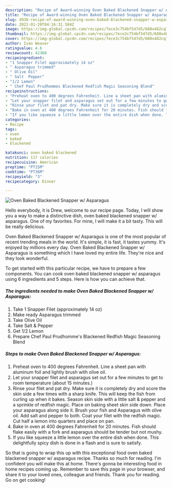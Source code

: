 ```yaml
---
description: "Recipe of Award-winning Oven Baked Blackened Snapper w/ Asparagus"
title: "Recipe of Award-winning Oven Baked Blackened Snapper w/ Asparagus"
slug: 4936-recipe-of-award-winning-oven-baked-blackened-snapper-w-asparagus
date: 2022-01-20T04:16:31.584Z
image: https://img-global.cpcdn.com/recipes/7ece3c754bf547d5/680x482cq70/oven-baked-blackened-snapper-w-asparagus-recipe-main-photo.jpg
thumbnail: https://img-global.cpcdn.com/recipes/7ece3c754bf547d5/680x482cq70/oven-baked-blackened-snapper-w-asparagus-recipe-main-photo.jpg
cover: https://img-global.cpcdn.com/recipes/7ece3c754bf547d5/680x482cq70/oven-baked-blackened-snapper-w-asparagus-recipe-main-photo.jpg
author: Ivan Weaver
ratingvalue: 4.6
reviewcount: 42368
recipeingredient:
- "1 Snapper Filet approximately 14 oz"
- " Asparagus trimmed"
- " Olive Oil"
- " Salt  Pepper"
- "1/2 Lemon"
- " Chef Paul Prudhommes Blackened Redfish Magic Seasoning Blend"
recipeinstructions:
- "Preheat oven to 400 degrees Fahrenheit. Line a sheet pan with aluminum foil and lightly brush with olive oil."
- "Let your snapper filet and asparagus set out for a few minutes to get to room temperature (about 15 minutes.)"
- "Rinse your filet and pat dry. Make sure it is completely dry and score the skin side a few times with a sharp knife. This will keep the fish from curling up when it bakes. Season skin side with a little salt &amp; pepper and a sprinkle of redfish magic. Place on baking sheet skin side down. Place your asparagus along side it. Brush your fish and Asparagus with olive oil. Add salt and pepper to both. Coat your filet with the redfish magic. Cut half a lemon into quarters and place on pan."
- "Bake in oven at 400 degrees Fahrenheit for 20 minutes. Fish should flake easily with a fork and asparagus should be tender but not mushy."
- "If you like squeeze a little lemon over the entire dish when done. This delightfully spicy dish is done in a flash and is sure to satisfy."
categories:
- Recipe
tags:
- oven
- baked
- blackened

katakunci: oven baked blackened 
nutrition: 117 calories
recipecuisine: American
preptime: "PT15M"
cooktime: "PT36M"
recipeyield: "3"
recipecategory: Dinner

---
```



![Oven Baked Blackened Snapper w/ Asparagus](https://img-global.cpcdn.com/recipes/7ece3c754bf547d5/680x482cq70/oven-baked-blackened-snapper-w-asparagus-recipe-main-photo.jpg)

Hello everybody, it is Drew, welcome to our recipe page. Today, I will show you a way to make a distinctive dish, oven baked blackened snapper w/ asparagus. One of my favorites. For mine, I will make it a bit tasty. This will be really delicious.

Oven Baked Blackened Snapper w/ Asparagus is one of the most popular of recent trending meals in the world. It's simple, it is fast, it tastes yummy. It's enjoyed by millions every day. Oven Baked Blackened Snapper w/ Asparagus is something which I have loved my entire life. They're nice and they look wonderful.




To get started with this particular recipe, we have to prepare a few components. You can cook oven baked blackened snapper w/ asparagus using 6 ingredients and 5 steps. Here is how you can achieve that.

<!--inarticleads1-->

##### The ingredients needed to make Oven Baked Blackened Snapper w/ Asparagus:

1. Take 1 Snapper Filet (approximately 14 oz)
1. Make ready  Asparagus trimmed
1. Take  Olive Oil
1. Take  Salt &amp; Pepper
1. Get 1/2 Lemon
1. Prepare  Chef Paul Prudhomme&#39;s Blackened Redfish Magic Seasoning Blend




<!--inarticleads2-->

##### Steps to make Oven Baked Blackened Snapper w/ Asparagus:

1. Preheat oven to 400 degrees Fahrenheit. Line a sheet pan with aluminum foil and lightly brush with olive oil.
1. Let your snapper filet and asparagus set out for a few minutes to get to room temperature (about 15 minutes.)
1. Rinse your filet and pat dry. Make sure it is completely dry and score the skin side a few times with a sharp knife. This will keep the fish from curling up when it bakes. Season skin side with a little salt &amp; pepper and a sprinkle of redfish magic. Place on baking sheet skin side down. Place your asparagus along side it. Brush your fish and Asparagus with olive oil. Add salt and pepper to both. Coat your filet with the redfish magic. Cut half a lemon into quarters and place on pan.
1. Bake in oven at 400 degrees Fahrenheit for 20 minutes. Fish should flake easily with a fork and asparagus should be tender but not mushy.
1. If you like squeeze a little lemon over the entire dish when done. This delightfully spicy dish is done in a flash and is sure to satisfy.




So that is going to wrap this up with this exceptional food oven baked blackened snapper w/ asparagus recipe. Thanks so much for reading. I'm confident you will make this at home. There's gonna be interesting food in home recipes coming up. Remember to save this page in your browser, and share it to your loved ones, colleague and friends. Thank you for reading. Go on get cooking!
